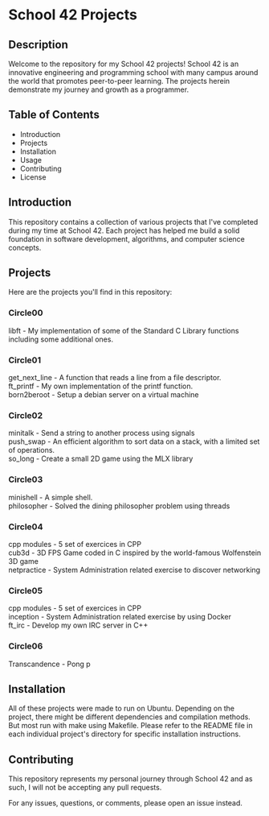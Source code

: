 <h1>School 42 Projects</h1>
<h2>Description</h2>
Welcome to the repository for my School 42 projects! School 42 is an innovative engineering and programming school with many campus around the world that promotes peer-to-peer learning. The projects herein demonstrate my journey and growth as a programmer.

<h2>Table of Contents</h2>
<ul>
<li>Introduction</li>
<li>Projects</li>
<li>Installation</li>
<li>Usage</li>
<li>Contributing</li>
<li>License</li>
</ul>

<h2>Introduction</h2>
This repository contains a collection of various projects that I've completed during my time at School 42. Each project has helped me build a solid foundation in software development, algorithms, and computer science concepts.

  
<h2>Projects</h2>
Here are the projects you'll find in this repository:

<h3>Circle00</h3>
libft - My implementation of some of the Standard C Library functions including some additional ones.
  
<h3>Circle01</h3>
get_next_line - A function that reads a line from a file descriptor. <br>
ft_printf - My own implementation of the printf function. <br>
born2beroot - Setup a debian server on a virtual machine
 
<h3>Circle02</h3>
minitalk - Send a string to another process using signals <br>
push_swap - An efficient algorithm to sort data on a stack, with a limited set of operations.<br>
so_long - Create a small 2D game using the MLX library

<h3>Circle03</h3>
minishell - A simple shell. <br>
philosopher - Solved the dining philosopher problem using threads

<h3>Circle04</h3>
cpp modules - 5 set of exercices in CPP <br>
cub3d - 3D FPS Game coded in C inspired by the world-famous Wolfenstein 3D game <br>
netpractice - System Administration related exercise to discover networking

<h3>Circle05</h3>
cpp modules - 5 set of exercices in CPP <br>
inception - System Administration related exercise by using Docker <br>
ft_irc - Develop my own IRC server in C++ 

<h3>Circle06</h3>

Transcandence - Pong p

<h2>Installation</h2>
All of these projects were made to run on Ubuntu. Depending on the project, there might be different dependencies and compilation methods. But most run with make using Makefile. Please refer to the README file in each individual project's directory for specific installation instructions.

<h2>Contributing</h2>
This repository represents my personal journey through School 42 and as such, I will not be accepting any pull requests.

For any issues, questions, or comments, please open an issue instead.
